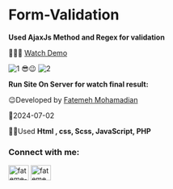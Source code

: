 # Form-Validation
**Used AjaxJs Method and Regex for validation**

👩‍💻😎 [Watch Demo](https://fatememohamadian.github.io/Form-Validation/)


![1](https://github.com/fatemeMohamadian/Form-Validation/assets/155579918/09f5c5ba-9d00-450f-83a3-b1455973af38)
                                                        😎😉 
![2](https://github.com/fatemeMohamadian/Form-Validation/assets/155579918/f66b9db6-a20e-4fcf-931f-2c6446f24cd5)

 **Run Site On Server for watch final result:**                                  
 

 😉Developed by <a href="https://linkedin.com/in/fateme-mohamadian-dev0824" target="blank">Fatemeh Mohamadian</a>

 📅2024-07-02

 👩‍💻Used **Html , css, Scss, JavaScript, PHP** 

 <h3 align="left">Connect with me:</h3>
<p align="left">
<a href="https://linkedin.com/in/fateme-mohamadian-dev0824" target="blank"><img align="center" src="https://raw.githubusercontent.com/rahuldkjain/github-profile-readme-generator/master/src/images/icons/Social/linked-in-alt.svg" alt="fateme-mohamadian-dev0824" height="30" width="40" /></a>
<a href="https://instagram.com/fateme_mohamadiian.fed" target="blank"><img align="center" src="https://raw.githubusercontent.com/rahuldkjain/github-profile-readme-generator/master/src/images/icons/Social/instagram.svg" alt="fateme_mohamadiian.fed" height="30" width="40" /></a>
</p>
